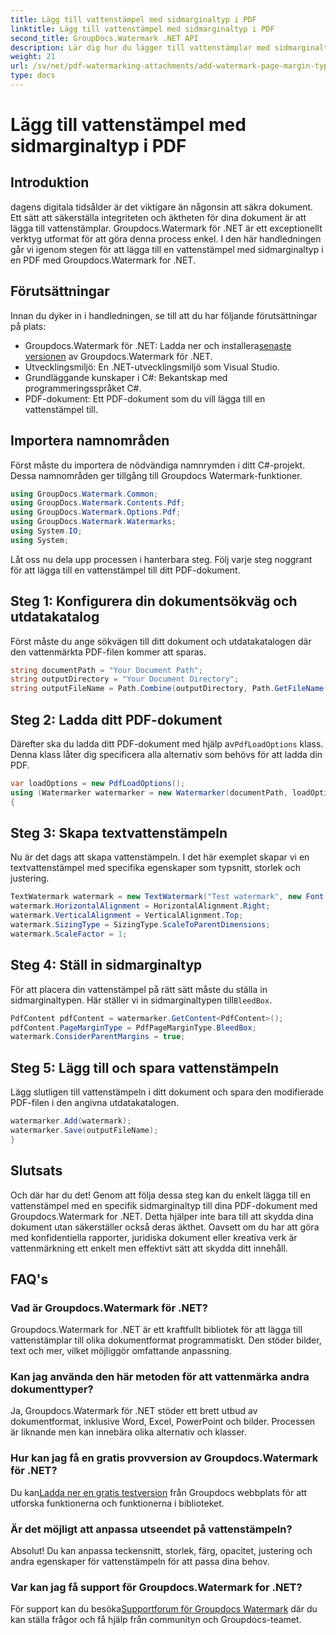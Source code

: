 ```yaml
---
title: Lägg till vattenstämpel med sidmarginaltyp i PDF
linktitle: Lägg till vattenstämpel med sidmarginaltyp i PDF
second_title: GroupDocs.Watermark .NET API
description: Lär dig hur du lägger till vattenstämplar med sidmarginaltyp i PDF med Groupdocs Watermark for .NET. Säkra dina dokument utan ansträngning.
weight: 21
url: /sv/net/pdf-watermarking-attachments/add-watermark-page-margin-type-pdf/
type: docs
---
```

# Lägg till vattenstämpel med sidmarginaltyp i PDF

## Introduktion
dagens digitala tidsålder är det viktigare än någonsin att säkra dokument. Ett sätt att säkerställa integriteten och äktheten för dina dokument är att lägga till vattenstämplar. Groupdocs.Watermark för .NET är ett exceptionellt verktyg utformat för att göra denna process enkel. I den här handledningen går vi igenom stegen för att lägga till en vattenstämpel med sidmarginaltyp i en PDF med Groupdocs.Watermark for .NET.
## Förutsättningar
Innan du dyker in i handledningen, se till att du har följande förutsättningar på plats:
-  Groupdocs.Watermark för .NET: Ladda ner och installera[senaste versionen](https://releases.groupdocs.com/Watermark/net/) av Groupdocs.Watermark för .NET.
- Utvecklingsmiljö: En .NET-utvecklingsmiljö som Visual Studio.
- Grundläggande kunskaper i C#: Bekantskap med programmeringsspråket C#.
- PDF-dokument: Ett PDF-dokument som du vill lägga till en vattenstämpel till.
## Importera namnområden
Först måste du importera de nödvändiga namnrymden i ditt C#-projekt. Dessa namnområden ger tillgång till Groupdocs Watermark-funktioner.
```csharp
using GroupDocs.Watermark.Common;
using GroupDocs.Watermark.Contents.Pdf;
using GroupDocs.Watermark.Options.Pdf;
using GroupDocs.Watermark.Watermarks;
using System.IO;
using System;
```
Låt oss nu dela upp processen i hanterbara steg. Följ varje steg noggrant för att lägga till en vattenstämpel till ditt PDF-dokument.
## Steg 1: Konfigurera din dokumentsökväg och utdatakatalog
Först måste du ange sökvägen till ditt dokument och utdatakatalogen där den vattenmärkta PDF-filen kommer att sparas.
```csharp
string documentPath = "Your Document Path";
string outputDirectory = "Your Document Directory";
string outputFileName = Path.Combine(outputDirectory, Path.GetFileName(documentPath));
```
## Steg 2: Ladda ditt PDF-dokument
 Därefter ska du ladda ditt PDF-dokument med hjälp av`PdfLoadOptions` klass. Denna klass låter dig specificera alla alternativ som behövs för att ladda din PDF.
```csharp
var loadOptions = new PdfLoadOptions();
using (Watermarker watermarker = new Watermarker(documentPath, loadOptions))
{
```
## Steg 3: Skapa textvattenstämpeln
Nu är det dags att skapa vattenstämpeln. I det här exemplet skapar vi en textvattenstämpel med specifika egenskaper som typsnitt, storlek och justering.
```csharp
TextWatermark watermark = new TextWatermark("Test watermark", new Font("Arial", 42));
watermark.HorizontalAlignment = HorizontalAlignment.Right;
watermark.VerticalAlignment = VerticalAlignment.Top;
watermark.SizingType = SizingType.ScaleToParentDimensions;
watermark.ScaleFactor = 1;
```
## Steg 4: Ställ in sidmarginaltyp
 För att placera din vattenstämpel på rätt sätt måste du ställa in sidmarginaltypen. Här ställer vi in sidmarginaltypen till`BleedBox`.
```csharp
PdfContent pdfContent = watermarker.GetContent<PdfContent>();
pdfContent.PageMarginType = PdfPageMarginType.BleedBox;
watermark.ConsiderParentMargins = true;
```
## Steg 5: Lägg till och spara vattenstämpeln
Lägg slutligen till vattenstämpeln i ditt dokument och spara den modifierade PDF-filen i den angivna utdatakatalogen.
```csharp
watermarker.Add(watermark);
watermarker.Save(outputFileName);
}
```
## Slutsats
Och där har du det! Genom att följa dessa steg kan du enkelt lägga till en vattenstämpel med en specifik sidmarginaltyp till dina PDF-dokument med Groupdocs.Watermark for .NET. Detta hjälper inte bara till att skydda dina dokument utan säkerställer också deras äkthet. Oavsett om du har att göra med konfidentiella rapporter, juridiska dokument eller kreativa verk är vattenmärkning ett enkelt men effektivt sätt att skydda ditt innehåll.
## FAQ's
### Vad är Groupdocs.Watermark för .NET?
Groupdocs.Watermark for .NET är ett kraftfullt bibliotek för att lägga till vattenstämplar till olika dokumentformat programmatiskt. Den stöder bilder, text och mer, vilket möjliggör omfattande anpassning.
### Kan jag använda den här metoden för att vattenmärka andra dokumenttyper?
Ja, Groupdocs.Watermark för .NET stöder ett brett utbud av dokumentformat, inklusive Word, Excel, PowerPoint och bilder. Processen är liknande men kan innebära olika alternativ och klasser.
### Hur kan jag få en gratis provversion av Groupdocs.Watermark för .NET?
 Du kan[Ladda ner en gratis testversion](https://releases.groupdocs.com/) från Groupdocs webbplats för att utforska funktionerna och funktionerna i biblioteket.
### Är det möjligt att anpassa utseendet på vattenstämpeln?
Absolut! Du kan anpassa teckensnitt, storlek, färg, opacitet, justering och andra egenskaper för vattenstämpeln för att passa dina behov.
### Var kan jag få support för Groupdocs.Watermark for .NET?
 För support kan du besöka[Supportforum för Groupdocs Watermark](https://forum.groupdocs.com/c/watermark/19) där du kan ställa frågor och få hjälp från communityn och Groupdocs-teamet.